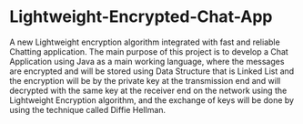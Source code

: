 # Lightweight-Encrypted-Chat-App
A new Lightweight encryption algorithm integrated with fast and reliable Chatting application.
The main purpose of this project is to develop a Chat Application using Java as a main working language, where the messages are encrypted and will be stored using Data Structure that is Linked List and the encryption will be by the private key at the transmission end and  will decrypted with the same key at the receiver end on the network using the Lightweight Encryption algorithm, and the exchange of keys will be done by using the technique called Diffie Hellman. 

